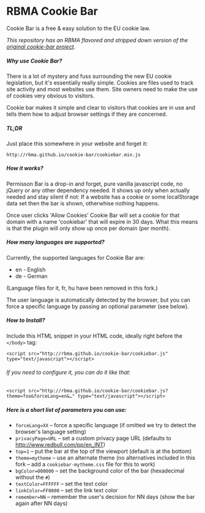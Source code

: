 RBMA Cookie Bar
===============

Cookie Bar is a free & easy solution to the EU cookie law.

_This repository has an RBMA flavored and stripped down version of the [original cookie-bar project](http://cookie-bar.eu/)._

##### Why use Cookie Bar?

There is a lot of mystery and fuss surrounding the new EU cookie legislation, but it's essentially really simple. Cookies are files used to track site activity and most websites use them. Site owners need to make the use of cookies very obvious to visitors.

Cookie bar makes it simple and clear to visitors that cookies are in use and tells them how to adjust browser settings if they are concerned.

##### TL;DR

Just place this somewhere in your website and forget it:

    http://rbma.github.io/cookie-bar/cookiebar.min.js


##### How it works?

Permisson Bar is a drop-in and forget, pure vanilla javascript code, no jQuery or any other dependency needed. It shows up only when actually needed and stay silent if not: If a website has a cookie or some localStorage data set then the bar is shown, otherwhise nothing happens.

Once user clicks 'Allow Cookies' Cookie Bar will set a cookie for that domain with a name 'cookiebar' that will expire in 30 days. What this means is that the plugin will only show up once per domain (per month).

##### How many languages are supported?

Currently, the supported languages for Cookie Bar are:

* en - English
* de - German

(Language files for it, fr, hu have been removed in this fork.)

The user language is automatically detected by the browser, but you can force a specific language by passing an optional parameter (see below).

##### How to Install?

Include this HTML snippet in your HTML code, ideally right before the `</body>` tag:

    <script src="http://rbma.github.io/cookie-bar/cookiebar.js" type="text/javascript"></script>


###### If you need to configure it, you can do it like that:

    <script src="http://rbma.github.io/cookie-bar/cookiebar.js?theme=foo&forceLang=en&…" type="text/javascript"></script>

##### Here is a short list of parameters you can use:

- `forceLang=XX` – force a specific language (if omitted we try to detect the browser's language setting)
- `privacyPage=URL` – set a custom privacy page URL (defaults to http://www.redbull.com/pp/en_INT)
- `top=1` – put the bar at the top of the viewport (default is at the bottom)
- `theme=mytheme` – use an alternate theme (no alternatives included in this fork – add a `cookiebar-mytheme.css` file for this to work)
- `bgColor=000000` – set the background color of the bar (hexadecimal without the `#`)
- `textColor=FFFFFF` – set the text color
- `linkColor=FF0000` – set the link text color
- `remember=NN` – remember the user's decision for NN days (show the bar again after NN days)
